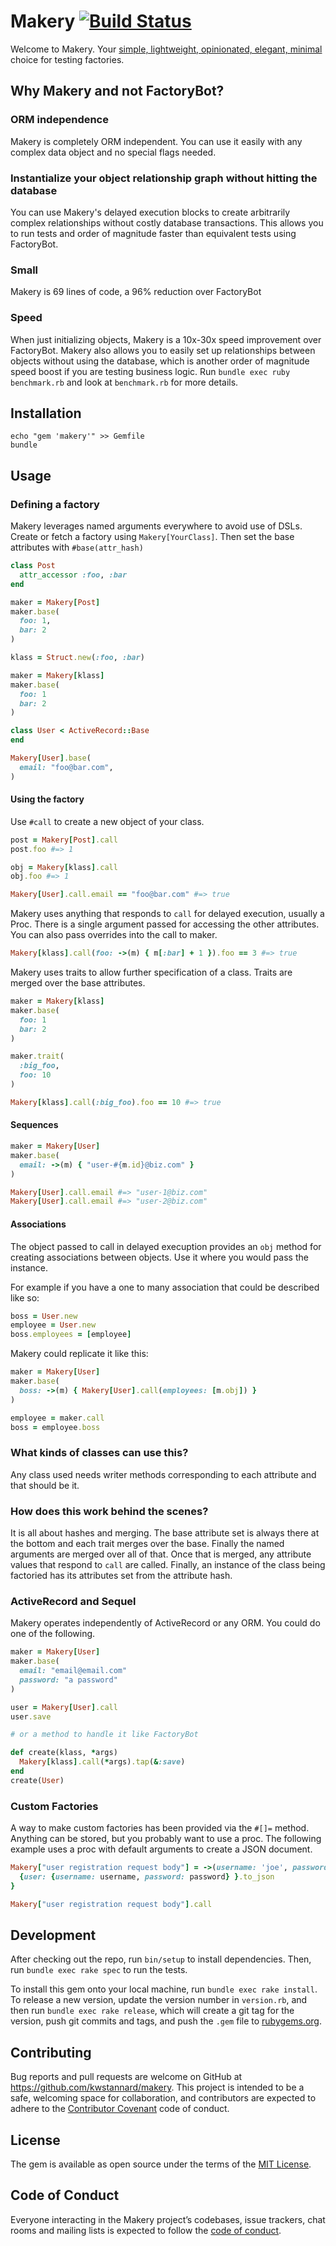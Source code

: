 # Makery [![Build Status](https://travis-ci.org/kwstannard/makery.svg?branch=master)](https://travis-ci.org/kwstannard/makery)

Welcome to Makery. Your [simple, lightweight, opinionated, elegant, minimal](https://programmingisterrible.com/post/65781074112/devils-dictionary-of-programming)
choice for testing factories.

## Why Makery and not FactoryBot?

### ORM independence

Makery is completely ORM independent. You can use it easily with any complex data object and no special flags needed.

### Instantialize your object relationship graph without hitting the database

You can use Makery's delayed execution blocks to create arbitrarily complex relationships without costly database
transactions. This allows you to run tests and order of magnitude faster than equivalent tests using FactoryBot.

### Small

Makery is 69 lines of code, a 96% reduction over FactoryBot

### Speed

When just initializing objects, Makery is a 10x-30x speed improvement over FactoryBot. Makery also allows you to
easily set up relationships between objects without using the database, which is another order of magnitude
speed boost if you are testing business logic. Run `bundle exec ruby benchmark.rb` and look at `benchmark.rb`
for more details.

## Installation

```shell
echo "gem 'makery'" >> Gemfile
bundle
```

## Usage

### Defining a factory

Makery leverages named arguments everywhere to avoid use of DSLs. Create or fetch a factory using `Makery[YourClass]`.
Then set the base attributes with `#base(attr_hash)`

```ruby
class Post
  attr_accessor :foo, :bar
end

maker = Makery[Post]
maker.base(
  foo: 1,
  bar: 2
)
```

```ruby
klass = Struct.new(:foo, :bar)

maker = Makery[klass]
maker.base(
  foo: 1
  bar: 2
)
```

```ruby
class User < ActiveRecord::Base
end

Makery[User].base(
  email: "foo@bar.com",
)
```

#### Using the factory

Use `#call` to create a new object of your class.

```ruby
post = Makery[Post].call
post.foo #=> 1

obj = Makery[klass].call
obj.foo #=> 1

Makery[User].call.email == "foo@bar.com" #=> true
```

Makery uses anything that responds to `call` for delayed execution, usually a Proc. There is a
single argument passed for accessing the other attributes. You can also pass
overrides into the call to maker.

```ruby
Makery[klass].call(foo: ->(m) { m[:bar] + 1 }).foo == 3 #=> true
```

Makery uses traits to allow further specification of a class. Traits are merged over
the base attributes.

```ruby
maker = Makery[klass]
maker.base(
  foo: 1
  bar: 2
)

maker.trait(
  :big_foo,
  foo: 10
)

Makery[klass].call(:big_foo).foo == 10 #=> true
```

#### Sequences

```ruby
maker = Makery[User]
maker.base(
  email: ->(m) { "user-#{m.id}@biz.com" }
)

Makery[User].call.email #=> "user-1@biz.com"
Makery[User].call.email #=> "user-2@biz.com"
```

#### Associations

The object passed to call in delayed execuption provides an `obj` method for creating
associations between objects. Use it where you would pass the instance.

For example if you have a one to many association that could be described like so:

```ruby
boss = User.new
employee = User.new
boss.employees = [employee]
```

Makery could replicate it like this:

```ruby
maker = Makery[User]
maker.base(
  boss: ->(m) { Makery[User].call(employees: [m.obj]) }
)

employee = maker.call
boss = employee.boss
```

### What kinds of classes can use this?

Any class used needs writer methods corresponding to each attribute and that should be it.

### How does this work behind the scenes?

It is all about hashes and merging. The base attribute set is always there at the bottom and
each trait merges over the base. Finally the named arguments are merged over all of that. Once
that is merged, any attribute values that respond to `call` are called. Finally, an instance
of the class being factoried has its attributes set from the attribute hash.

### ActiveRecord and Sequel

Makery operates independently of ActiveRecord or any ORM. You could do one of the
following.

```ruby
maker = Makery[User]
maker.base(
  email: "email@email.com"
  password: "a password"
)

user = Makery[User].call
user.save

# or a method to handle it like FactoryBot

def create(klass, *args)
  Makery[klass].call(*args).tap(&:save)
end
create(User)
```

### Custom Factories

A way to make custom factories has been provided via the `#[]=` method. Anything can be stored,
but you probably want to use a proc. The following example uses a proc with default arguments to
create a JSON document.

```ruby
Makery["user registration request body"] = ->(username: 'joe', password: '1234') {
  {user: {username: username, password: password} }.to_json
}

Makery["user registration request body"].call
```

## Development

After checking out the repo, run `bin/setup` to install dependencies. Then, run `bundle exec rake spec` to run the tests.

To install this gem onto your local machine, run `bundle exec rake install`. To release a new version, update the version number in `version.rb`, and then run `bundle exec rake release`, which will create a git tag for the version, push git commits and tags, and push the `.gem` file to [rubygems.org](https://rubygems.org).

## Contributing

Bug reports and pull requests are welcome on GitHub at https://github.com/kwstannard/makery. This project is intended to be a safe, welcoming space for collaboration, and contributors are expected to adhere to the [Contributor Covenant](http://contributor-covenant.org) code of conduct.

## License

The gem is available as open source under the terms of the [MIT License](https://opensource.org/licenses/MIT).

## Code of Conduct

Everyone interacting in the Makery project’s codebases, issue trackers, chat rooms and mailing lists is expected to follow the [code of conduct](https://github.com/kwstannard/makery/blob/master/CODE_OF_CONDUCT.md).
